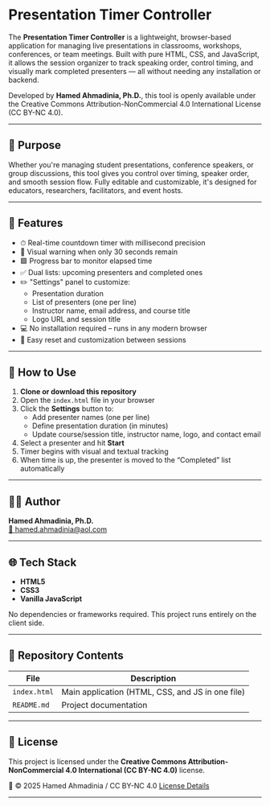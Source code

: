 # Presentation Timer Controller  

The **Presentation Timer Controller** is a lightweight, browser-based application for managing live presentations in classrooms, workshops, conferences, or team meetings. Built with pure HTML, CSS, and JavaScript, it allows the session organizer to track speaking order, control timing, and visually mark completed presenters — all without needing any installation or backend.

Developed by **Hamed Ahmadinia, Ph.D.**, this tool is openly available under the Creative Commons Attribution-NonCommercial 4.0 International License (CC BY-NC 4.0).

---

## 🎯 Purpose

Whether you're managing student presentations, conference speakers, or group discussions, this tool gives you control over timing, speaker order, and smooth session flow. Fully editable and customizable, it's designed for educators, researchers, facilitators, and event hosts.

---

## 🚀 Features

- ⏱ Real-time countdown timer with millisecond precision
- 🔔 Visual warning when only 30 seconds remain
- 🟩 Progress bar to monitor elapsed time
- ✅ Dual lists: upcoming presenters and completed ones
- ✏️ "Settings" panel to customize:
  - Presentation duration
  - List of presenters (one per line)
  - Instructor name, email address, and course title
  - Logo URL and session title
- 💻 No installation required – runs in any modern browser
- 🔄 Easy reset and customization between sessions

---

## 🔧 How to Use

1. **Clone or download this repository**
2. Open the `index.html` file in your browser
3. Click the **Settings** button to:
   - Add presenter names (one per line)
   - Define presentation duration (in minutes)
   - Update course/session title, instructor name, logo, and contact email
4. Select a presenter and hit **Start**
5. Timer begins with visual and textual tracking
6. When time is up, the presenter is moved to the “Completed” list automatically

---

## 🧑‍💻 Author

**Hamed Ahmadinia, Ph.D.**  
[📧 hamed.ahmadinia@aol.com](mailto:hamed.ahmadinia@aol.com)  

---

## 🌐 Tech Stack

- **HTML5**  
- **CSS3**  
- **Vanilla JavaScript**

No dependencies or frameworks required. This project runs entirely on the client side.

---

## 📁 Repository Contents

| File | Description |
|------|-------------|
| `index.html` | Main application (HTML, CSS, and JS in one file) |
| `README.md` | Project documentation |

---

## 📜 License

This project is licensed under the **Creative Commons Attribution-NonCommercial 4.0 International (CC BY-NC 4.0)** license.

🔗 © 2025 Hamed Ahmadinia / CC BY-NC 4.0 [License Details](https://creativecommons.org/licenses/by-nc/4.0/)

---



